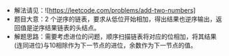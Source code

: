 - 解法请见：![https://leetcode.com/problems/add-two-numbers]
- 题目大意：2 个逆序的链表，要求从低位开始相加，得出结果也逆序输出，返回值是逆序结果链表的头结点。
- 解题思路：需要考虑进位的问题，顺序扫描链表将对应的位相加，将其结果(连同进位)与10相除作为下一节点的进位，余数作为下一节点的值。
